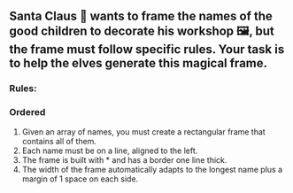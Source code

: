 ## Santa Claus 🎅 wants to frame the names of the good children to decorate his workshop 🖼️, but the frame must follow specific rules. Your task is to help the elves generate this magical frame.

### Rules:

### Ordered

1. Given an array of names, you must create a rectangular frame that contains all of them.
2. Each name must be on a line, aligned to the left.
3. The frame is built with * and has a border one line thick.
4. The width of the frame automatically adapts to the longest name plus a margin of 1 space on each side.



